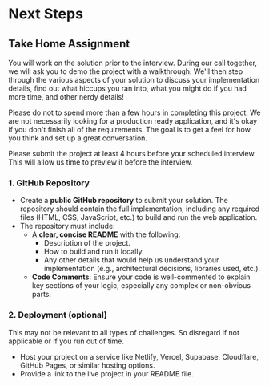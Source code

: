 # Next Steps

## Take Home Assignment

You will work on the solution prior to the interview. During our call together, we will ask you to demo the project with a walkthrough. We'll then step through the various aspects of your solution to discuss your implementation details, find out what hiccups you ran into, what you might do if you had more time, and other nerdy details!

Please do not to spend more than a few hours in completing this project. We are not necessarily looking for a production ready application, and it's okay if you don't finish all of the requirements. The goal is to get a feel for how you think and set up a great conversation.

Please submit the project at least 4 hours before your scheduled interview. This will allow us time to preview it before the interview.

### 1. GitHub Repository

- Create a **public GitHub repository** to submit your solution. The repository should contain the full implementation, including any required files (HTML, CSS, JavaScript, etc.) to build and run the web application.
- The repository must include:
  - A **clear, concise README** with the following:
    - Description of the project.
    - How to build and run it locally.
    - Any other details that would help us understand your implementation (e.g., architectural decisions, libraries used, etc.).
  - **Code Comments**: Ensure your code is well-commented to explain key sections of your logic, especially any complex or non-obvious parts.

### 2. Deployment (optional)

This may not be relevant to all types of challenges. So disregard if not applicable or if you run out of time.

- Host your project on a service like Netlify, Vercel, Supabase, Cloudflare, GitHub Pages, or similar hosting options.
- Provide a link to the live project in your README file.
